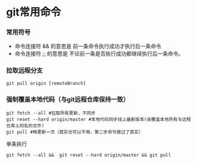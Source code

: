 # git常用命令
### 常用符号
- 命令连接符 && 的意思是 前一条命令执行成功才执行后一条命令
- 命令连接符 ;; 的意思是 不论前一条是否执行成功都继续执行后一条命令。
### 拉取远程分支
```git
git pull origin [remoteBranch]
```
### 强制覆盖本地代码（与git远程仓库保持一致）
```git
git fetch --all #拉取所有更新，不同步
git reset --hard origin/master #本地代码同步线上最新版本(会覆盖本地所有与远程仓库上同名的文件)
git pull #再更新一次（其实也可以不用，第二步命令做过了其实）
```
单条执行
```git
git fetch --all &&  git reset --hard origin/master && git pull
```
